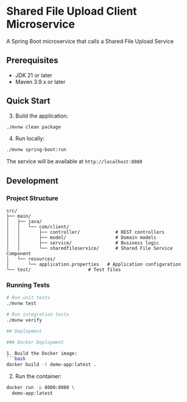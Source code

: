 # Shared File Upload Client Microservice

A Spring Boot microservice that calls a Shared File Upload Service

## Prerequisites

- JDK 21 or later
- Maven 3.9.x or later

## Quick Start 

3. Build the application:
```bash
./mvnw clean package
```

4. Run locally:
```bash
./mvnw spring-boot:run
```

The service will be available at `http://localhost:8080`

## Development

### Project Structure
```
src/
├── main/
│   ├── java/
│   │   └── com/client/
│   │       ├── controller/             # REST controllers
│   │       ├── model/                  # Domain models
│   │       ├── service/                # Business logic
│   │       └── sharedfileservice/      # Shared File Service Component
│   └── resources/
│       └── application.properties   # Application configuration
└── test/                     # Test files
```

### Running Tests
```bash
# Run unit tests
./mvnw test

# Run integration tests
./mvnw verify

## Deployment

### Docker Deployment

1. Build the Docker image:
```bash
docker build -t demo-app:latest .
```

2. Run the container:
```bash
docker run -p 8080:8080 \
  demo-app:latest
```